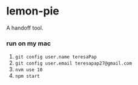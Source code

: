 # lemon-pie

A handoff tool.


### run on my mac

1. `git config user.name teresaPap`
2. `git config user.email teresapap27@gmail.com`
1. `nvm use 10` 
5. `npm start`